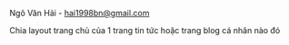 Ngô Văn Hải - hai1998bn@gmail.com

Chia layout trang chủ của 1 trang tin tức hoặc trang blog cá nhân nào đó
